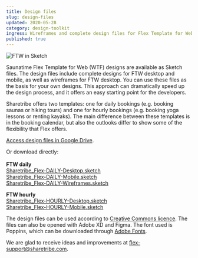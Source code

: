 ```yaml
---
title: Design files
slug: design-files
updated: 2020-05-28
category: design-toolkit
ingress: Wireframes and complete design files for Flex Template for Web.
published: true
---
```


![FTW in Sketch](./FTW-in-Sketch.png)

Saunatime Flex Template for Web (WTF) designs are available as Sketch
files. The design files include complete designs for FTW desktop and
mobile, as well as wireframes for FTW desktop. You can use these files
as the basis for your own designs. This approach can dramatically speed
up the design process, and it offers an easy starting point for the
developers.

Sharetribe offers two templates: one for daily bookings (e.g. booking
saunas or hiking tours) and one for hourly bookings (e.g. booking yoga
lessons or renting kayaks). The main difference between these templates
is in the booking calendar, but also the outlooks differ to show some of
the flexibility that Flex offers.

[Access design files in Google Drive](https://drive.google.com/drive/folders/171T-lYUGJURrAF5qCtTZ0298WPhhG0SG?usp=sharing).

Or download directly: <br /><br /> <b>FTW daily</b><br />
[Sharetribe_Flex-DAILY-Desktop.sketch](https://drive.google.com/uc?export=download&id=1Lm7hVHB_i5mLDO5mtCuziyIJA1ZPNl4b)<br />
[Sharetribe_Flex-DAILY-Mobile.sketch](https://drive.google.com/uc?export=download&id=1FOVyXpNdt9eRM_hLMG8-lSZ-VdxJZv_k)<br />
[Sharetribe_Flex-DAILY-Wireframes.sketch](https://drive.google.com/uc?export=download&id=1__BvrIbpx1-C8EHT6nJdxjDrq8XomlrI)

<b>FTW hourly</b><br />
[Sharetribe_Flex-HOURLY-Desktop.sketch](https://drive.google.com/uc?export=download&id=1OMPRdIypI3aIFzs5d9Vbx7EwVfz6B-Xu)<br />
[Sharetribe_Flex-HOURLY-Mobile.sketch](https://drive.google.com/uc?export=download&id=1ulr10ibQ60QUxLA6w62kS9hEx1Vgf8Y8)<br />

The design files can be used according to
[Creative Commons licence](https://creativecommons.org/licenses/by/4.0/).
The files can also be opened with Adobe XD and Figma. The font used is
Poppins, which can be downloaded through
[Adobe Fonts](https://fonts.adobe.com/fonts/poppins).

We are glad to receive ideas and improvements at
[flex-support@sharetribe.com](mailto:flex-support@sharetribe.com).
